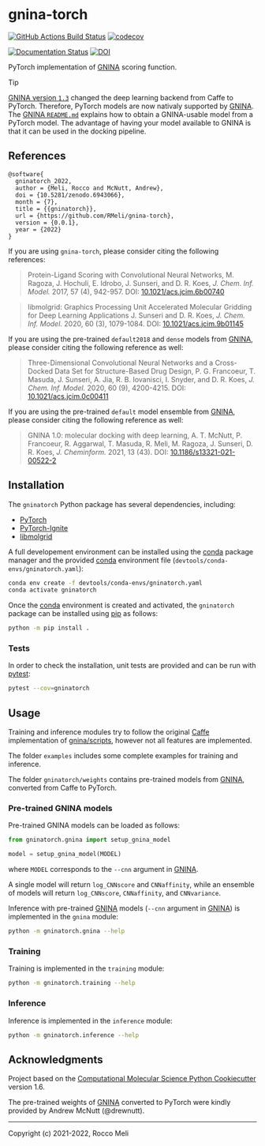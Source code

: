 # gnina-torch

[//]: # (Badges)
[![GitHub Actions Build Status](https://github.com/RMeli/gnina-torch/workflows/CI/badge.svg)](https://github.com/RMeli/gnina-torch/actions?query=workflow%3ACI)
[![codecov](https://codecov.io/gh/RMeli/gnina-torch/branch/main/graph/badge.svg?token=KjVkShwQ1z)](https://codecov.io/gh/RMeli/gnina-torch)

[![Documentation Status](https://readthedocs.org/projects/gnina-torch/badge/?version=latest)](https://gnina-torch.readthedocs.io/en/latest/?badge=latest)
[![DOI](https://zenodo.org/badge/419005477.svg)](https://zenodo.org/badge/latestdoi/419005477)

PyTorch implementation of [GNINA](https://github.com/gnina/gnina) scoring function.

> [!tip]
> [GNINA version `1.3`](https://github.com/gnina/gnina/releases/tag/v1.3) changed the deep learning backend from Caffe to PyTorch. Therefore, PyTorch models are now nativaly supported by [GNINA](https://github.com/gnina/gnina). The [GNINA `README.md`](https://github.com/gnina/gnina/tree/2eb9c411e10ac891ee179e0161149035fae84c57?tab=readme-ov-file#training) explains how to obtain a GNINA-usable model from a PyTorch model. The advantage of having your model available to GNINA is that it can be used in the docking pipeline.

## References

```
@software{
  gninatorch_2022,
  author = {Meli, Rocco and McNutt, Andrew},
  doi = {10.5281/zenodo.6943066},
  month = {7},
  title = {{gninatorch}},
  url = {https://github.com/RMeli/gnina-torch},
  version = {0.0.1},
  year = {2022}
}
```

If you are using `gnina-torch`, please consider citing the following references:

> Protein-Ligand Scoring with Convolutional Neural Networks,
> M. Ragoza, J. Hochuli, E. Idrobo, J. Sunseri, and D. R. Koes, *J. Chem. Inf. Model.* 2017, 57 (4), 942-957.
> DOI: [10.1021/acs.jcim.6b00740](https://pubs.acs.org/doi/full/10.1021/acs.jcim.6b00740)

> libmolgrid: Graphics Processing Unit Accelerated Molecular Gridding for Deep Learning Applications
> J. Sunseri and D. R. Koes, *J. Chem. Inf. Model.* 2020, 60 (3), 1079-1084.
> DOI: [10.1021/acs.jcim.9b01145](https://pubs.acs.org/doi/10.1021/acs.jcim.9b01145)

If you are using the pre-trained `default2018` and `dense` models from [GNINA](https://github.com/gnina/gnina), please consider citing the following reference as well:

> Three-Dimensional Convolutional Neural Networks and a Cross-Docked Data Set for Structure-Based Drug Design,
> P. G. Francoeur, T. Masuda, J. Sunseri, A. Jia, R. B. Iovanisci, I. Snyder, and D. R. Koes, *J. Chem. Inf. Model.* 2020, 60 (9), 4200-4215.
> DOI: [10.1021/acs.jcim.0c00411](https://doi.org/10.1021/acs.jcim.0c0041)

If you are using the pre-trained `default` model ensemble from [GNINA](https://github.com/gnina/gnina), please consider citing the following reference as well:

> GNINA 1.0: molecular docking with deep learning,
> A. T. McNutt, P. Francoeur, R. Aggarwal, T. Masuda, R. Meli, M. Ragoza, J. Sunseri, D. R. Koes,
> *J. Cheminform.* 2021, 13 (43).
> DOI: [10.1186/s13321-021-00522-2](https://doi.org/10.1186/s13321-021-00522-2)

## Installation

The `gninatorch` Python package has several dependencies, including:

* [PyTorch](https://pytorch.org/)
* [PyTorch-Ignite](https://pytorch.org/ignite/)
* [libmolgrid](https://gnina.github.io/libmolgrid/)

A full developement environment can be installed using the [conda](https://docs.conda.io/en/latest/) package manager and the provided [conda](https://docs.conda.io/en/latest/) environment file (`devtools/conda-envs/gninatorch.yaml`):

```bash
conda env create -f devtools/conda-envs/gninatorch.yaml
conda activate gninatorch
```

Once the [conda](https://docs.conda.io/en/latest/) environment is created and activated, the `gninatorch` package can be installed using [pip](https://pip.pypa.io/en/stable/) as follows:

```bash
python -m pip install .
```

### Tests

In order to check the installation, unit tests are provided and can be run with [pytest](https://docs.pytest.org/):

```bash
pytest --cov=gninatorch
```

## Usage

Training and inference modules try to follow the original [Caffe](https://caffe.berkeleyvision.org/) implementation of [gnina/scripts](https://github.com/gnina/scripts), however not all features are implemented.

The folder `examples` includes some complete examples for training and inference.

The folder `gninatorch/weights` contains pre-trained models from [GNINA](https://github.com/gnina/gnina), converted from Caffe to PyTorch.

### Pre-trained GNINA models

Pre-trained GNINA models can be loaded as follows:

```python
from gninatorch.gnina import setup_gnina_model

model = setup_gnina_model(MODEL)
```
where `MODEL` corresponds to the `--cnn` argument in [GNINA](https://github.com/gnina/gnina).

A single model will return `log_CNNscore` and `CNNaffinity`, while an ensemble of models will return `log_CNNscore`, `CNNaffinity`, and `CNNvariance`.

Inference with pre-trained [GNINA](https://github.com/gnina/gnina) models (`--cnn` argument in [GNINA](https://github.com/gnina/gnina)) is implemented in the `gnina` module:

```bash
python -m gninatorch.gnina --help
```

### Training

Training is implemented in the `training` module:

```bash
python -m gninatorch.training --help
```

### Inference

Inference is implemented in the `inference` module:

```bash
python -m gninatorch.inference --help
```

## Acknowledgments

Project based on the [Computational Molecular Science Python Cookiecutter](https://github.com/molssi/cookiecutter-cms) version 1.6.

The pre-trained weights of [GNINA](https://github.com/RMeli/gnina-torch) converted to PyTorch were kindly provided by Andrew McNutt (@drewnutt).

---

Copyright (c) 2021-2022, Rocco Meli

